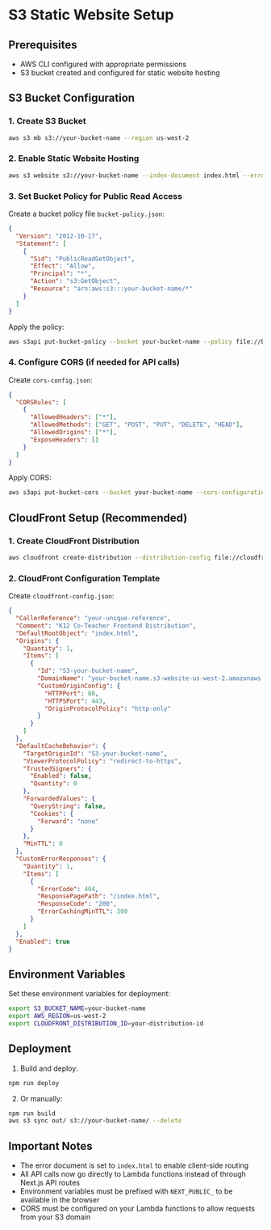 # S3 Static Website Setup

## Prerequisites
- AWS CLI configured with appropriate permissions
- S3 bucket created and configured for static website hosting

## S3 Bucket Configuration

### 1. Create S3 Bucket
```bash
aws s3 mb s3://your-bucket-name --region us-west-2
```

### 2. Enable Static Website Hosting
```bash
aws s3 website s3://your-bucket-name --index-document index.html --error-document index.html
```

### 3. Set Bucket Policy for Public Read Access
Create a bucket policy file `bucket-policy.json`:
```json
{
  "Version": "2012-10-17",
  "Statement": [
    {
      "Sid": "PublicReadGetObject",
      "Effect": "Allow",
      "Principal": "*",
      "Action": "s3:GetObject",
      "Resource": "arn:aws:s3:::your-bucket-name/*"
    }
  ]
}
```

Apply the policy:
```bash
aws s3api put-bucket-policy --bucket your-bucket-name --policy file://bucket-policy.json
```

### 4. Configure CORS (if needed for API calls)
Create `cors-config.json`:
```json
{
  "CORSRules": [
    {
      "AllowedHeaders": ["*"],
      "AllowedMethods": ["GET", "POST", "PUT", "DELETE", "HEAD"],
      "AllowedOrigins": ["*"],
      "ExposeHeaders": []
    }
  ]
}
```

Apply CORS:
```bash
aws s3api put-bucket-cors --bucket your-bucket-name --cors-configuration file://cors-config.json
```

## CloudFront Setup (Recommended)

### 1. Create CloudFront Distribution
```bash
aws cloudfront create-distribution --distribution-config file://cloudfront-config.json
```

### 2. CloudFront Configuration Template
Create `cloudfront-config.json`:
```json
{
  "CallerReference": "your-unique-reference",
  "Comment": "K12 Co-Teacher Frontend Distribution",
  "DefaultRootObject": "index.html",
  "Origins": {
    "Quantity": 1,
    "Items": [
      {
        "Id": "S3-your-bucket-name",
        "DomainName": "your-bucket-name.s3-website-us-west-2.amazonaws.com",
        "CustomOriginConfig": {
          "HTTPPort": 80,
          "HTTPSPort": 443,
          "OriginProtocolPolicy": "http-only"
        }
      }
    ]
  },
  "DefaultCacheBehavior": {
    "TargetOriginId": "S3-your-bucket-name",
    "ViewerProtocolPolicy": "redirect-to-https",
    "TrustedSigners": {
      "Enabled": false,
      "Quantity": 0
    },
    "ForwardedValues": {
      "QueryString": false,
      "Cookies": {
        "Forward": "none"
      }
    },
    "MinTTL": 0
  },
  "CustomErrorResponses": {
    "Quantity": 1,
    "Items": [
      {
        "ErrorCode": 404,
        "ResponsePagePath": "/index.html",
        "ResponseCode": "200",
        "ErrorCachingMinTTL": 300
      }
    ]
  },
  "Enabled": true
}
```

## Environment Variables

Set these environment variables for deployment:
```bash
export S3_BUCKET_NAME=your-bucket-name
export AWS_REGION=us-west-2
export CLOUDFRONT_DISTRIBUTION_ID=your-distribution-id
```

## Deployment

1. Build and deploy:
```bash
npm run deploy
```

2. Or manually:
```bash
npm run build
aws s3 sync out/ s3://your-bucket-name/ --delete
```

## Important Notes

- The error document is set to `index.html` to enable client-side routing
- All API calls now go directly to Lambda functions instead of through Next.js API routes
- Environment variables must be prefixed with `NEXT_PUBLIC_` to be available in the browser
- CORS must be configured on your Lambda functions to allow requests from your S3 domain